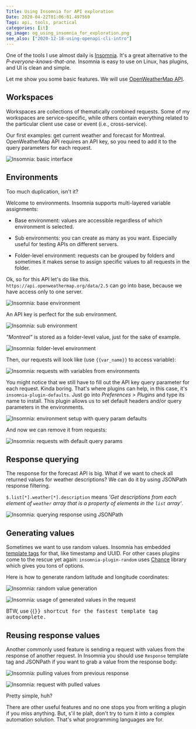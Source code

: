 ```yaml
---
Title: Using Insomnia for API exploration
Date: 2020-04-22T01:06:01.497569
Tags: api, tools, practical
categories: [it]
og_image: og_using_insomnia_for_exploration.png
see_also: ["2020-12-18-using-openapi-cli-intro"]
---
```


One of the tools I use almost daily is [Insomnia](https://insomnia.rest/).
It's a great alternative to the _P-everyone-knows-that-one._
Insomnia is easy to use on Linux, has plugins, and UI is clean and simple.

Let me show you some basic features. We will use [OpenWeatherMap API](https://openweathermap.org/).

## Workspaces

Workspaces are collections of thematically combined requests. Some of my workspaces are service-specific,
while others contain everything related to the particular client use case or event (i.e., cross-service).

Our first examples: get current weather and forecast for Montreal. OpenWeatherMap API requires an API key,
so you need to add it to the query parameters for each request.

![Insomnia: basic interface](insomnia_1.png)

## Environments
Too much duplication, isn't it?

Welcome to environments. Insomnia supports multi-layered variable assignments:

* Base environment: values are accessible regardless of which environment is selected.

* Sub environments: you can create as many as you want. Especially useful for testing APIs on different servers.

* Folder-level environment: requests can be grouped by folders and sometimes it makes sense to assign specific values
to all requests in the folder.


Ok, so for this API let's do like this. `https://api.openweathermap.org/data/2.5` can go into base,
because we have access only to one server.

![Insomnia: base environment](insomnia_2.png)

An API key is perfect for the sub environment.

![Insomnia: sub environment](insomnia_3.png)

_"Montreal"_ is stored as a folder-level value, just for the sake of example.

![Insomnia: folder-level environment](insomnia_4.png)

Then, our requests will look like (use `{{var_name}}` to access variable):

![Insomnia: requests with variables from environments](insomnia_5.png)

You might notice that we still have to fill out the API key query parameter for each request. Kinda boring.
That's where plugins can help, in this case, it's `insomnia-plugin-defaults`.
Just go into _Preferences > Plugins_ and type its name to install.
This plugin allows us to set default headers and/or query parameters in the environments.

![Insomnia: environment setup with query param defaults](insomnia_6.png)

And now we can remove it from requests:

![Insomnia: requests with default query params](insomnia_7.png)

## Response querying

The response for the forecast API is big. What if we want to check all returned values for
weather descriptions? We can do it by using JSONPath response filtering.

`$.list[*].weather[*].description` means _'Get descriptions from each element of `weather`
array that is a property of elements in the `list` array'_.

![Insomnia: querying response using JSONPath](insomnia_8.png)

## Generating values

Sometimes we want to use random values. Insomnia has embedded
[template tags](https://support.insomnia.rest/article/40-template-tags) for that, like timestamp and UUID. For other
cases plugins come to the rescue yet again: `insomnia-plugin-random` uses [Chance](https://chancejs.com/) library
which gives you tons of options.

Here is how to generate random latitude and longitude coordinates:

![Insomnia: random value generation](insomnia_9.png)

![Insomnia: usage of generated values in the request](insomnia_10.png)

BTW, use {{<kbd Ctrl Space>}} shortcut for the fastest template tag autocomplete.

## Reusing response values

Another commonly used feature is sending a request with values from the response of another request.
In Insomnia you should use `Response` template tag and JSONPath if you want to grab a value from the response body:

![Insomnia: pulling values from previous response](insomnia_11.png)

![Insomnia: request with pulled values](insomnia_12.png)

Pretty simple, huh?

There are other useful features and no one stops you from writing a plugin if you miss anything. But, s'il te plaît,
don't try to turn it into a complex automation solution. That's what programming languages are for.

